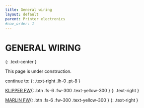 ```yaml
---
title: General wiring
layout: default
parent: Printer electronics
#nav_order: 1
---
```

# GENERAL WIRING
{: .text-center }

This page is under construction.

continue to:
{: .text-right .lh-0 .pt-8 }

[KLIPPER FW]{: .btn .fs-6 .fw-300 .text-yellow-300 }
{: .text-right }

[MARLIN FW]{: .btn .fs-6 .fw-300 .text-yellow-300 }
{: .text-right }

[KLIPPER FW]: https://rh3d.github.io/E3NG_docs/klipper.html
[MARLIN FW]: https://rh3d.github.io/E3NG_docs/marlin.html
